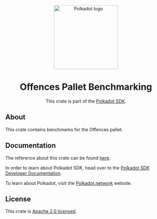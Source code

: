 <div align="center">

<img src="https://raw.githubusercontent.com/paritytech/polkadot-sdk/rzadp/readmes/docs/images/Polkadot_Logo_Horizontal_Pink_BlackOnWhite.png" alt="Polkadot logo" width="200">

# Offences Pallet Benchmarking

This crate is part of the [Polkadot SDK](https://github.com/paritytech/polkadot-sdk/).

</div>

## About

This crate contains benchmarks for the Offences pallet.

## Documentation

The reference about this crate can be found [here](https://paritytech.github.io/polkadot-sdk/master/pallet_offences_benchmarking).

In order to learn about Polkadot SDK, head over to the [Polkadot SDK Developer Documentation](https://paritytech.github.io/polkadot-sdk/master/polkadot_sdk_docs/index.html).

To learn about Polkadot, visit the [Polkadot.network](https://polkadot.network/) website.

## License

This crate is [Apache 2.0 licensed](https://spdx.org/licenses/Apache-2.0.html).
